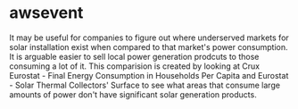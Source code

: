 # awsevent

It may be useful for companies to figure out where underserved markets for solar installation exist when compared to that market's power consumption. It is arguable easier to sell local power generation prodcuts to those consuming a lot of it. This comparision is created by looking at Crux Eurostat - Final Energy Consumption in Households Per Capita and Eurostat - Solar Thermal Collectors' Surface to see what areas that consume large amounts of power don't have significant solar generation products.


